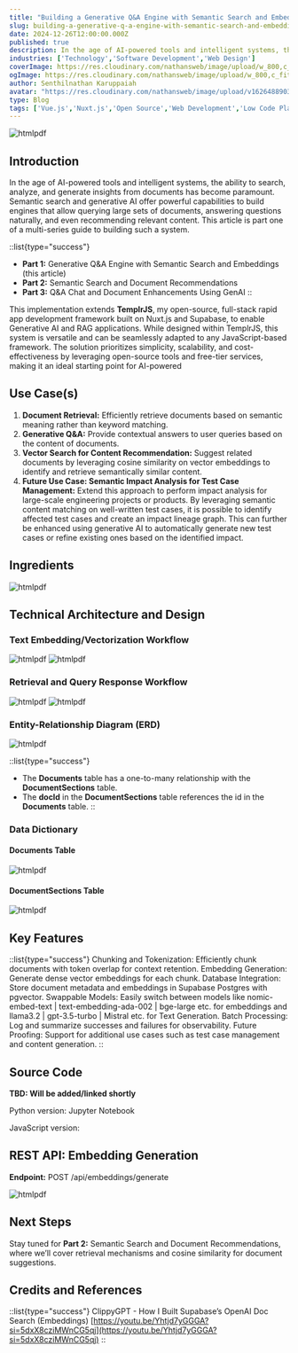 ```yaml
---
title: "Building a Generative Q&A Engine with Semantic Search and Embeddings"
slug: building-a-generative-q-a-engine-with-semantic-search-and-embeddings
date: 2024-12-26T12:00:00.000Z
published: true
description: In the age of AI-powered tools and intelligent systems, the ability to search, analyze, and generate insights from documents has become paramount.
industries: ['Technology','Software Development','Web Design']
coverImage: https://res.cloudinary.com/nathansweb/image/upload/w_800,c_fit,l_text:Arial_60_bold:Building%20a%20Generative%20Q&A%20Engine%20with%20Semantic%20Search%20and%20Embeddings,g_north_east,x_30,y_40/v1711924071/senthilsweb-scl-card-template_cyxogj.webp
ogImage: https://res.cloudinary.com/nathansweb/image/upload/w_800,c_fit,l_text:Arial_60_bold:Building%20a%20Generative%20Q&A%20Engine%20with%20Semantic%20Search%20and%20Embeddings,g_north_east,x_30,y_40/v1711924071/senthilsweb-scl-card-template_cyxogj.webp
author: Senthilnathan Karuppaiah
avatar: "https://res.cloudinary.com/nathansweb/image/upload/v1626488903/profile/Senthil-profile-picture-01_al07i5.jpg"
type: Blog
tags: ['Vue.js','Nuxt.js','Open Source','Web Development','Low Code Platform']
---
```



![htmlpdf](/i/blog/building-a-generative-q&a.png)

## Introduction
In the age of AI-powered tools and intelligent systems, the ability to search, analyze, and generate insights from documents has become paramount. Semantic search and generative AI offer powerful capabilities to build engines that allow querying large sets of documents, answering questions naturally, and even recommending relevant content. This article is part one of a multi-series guide to building such a system.

::list{type="success"}
- **Part 1:** Generative Q&A Engine with Semantic Search and Embeddings (this article)
- **Part 2:** Semantic Search and Document Recommendations
- **Part 3:** Q&A Chat and Document Enhancements Using GenAI
::

This implementation extends **TemplrJS**, my open-source, full-stack rapid app development framework built on Nuxt.js and Supabase, to enable Generative AI and RAG applications. While designed within TemplrJS, this system is versatile and can be seamlessly adapted to any JavaScript-based framework. The solution prioritizes simplicity, scalability, and cost-effectiveness by leveraging open-source tools and free-tier services, making it an ideal starting point for AI-powered

## Use Case(s)

1. **Document Retrieval:** Efficiently retrieve documents based on semantic meaning rather than keyword matching.
2. **Generative Q&A:** Provide contextual answers to user queries based on the content of documents.
3. **Vector Search for Content Recommendation:** Suggest related documents by leveraging cosine similarity on vector embeddings to identify and retrieve semantically similar content.
4. **Future Use Case: Semantic Impact Analysis for Test Case Management:** Extend this approach to perform impact analysis for large-scale engineering projects or products. By leveraging semantic content matching on well-written test cases, it is possible to identify affected test cases and create an impact lineage graph. This can further be enhanced using generative AI to automatically generate new test cases or refine existing ones based on the identified impact.

## Ingredients
![htmlpdf](/i/blog/building-a-generative-q&a_1.png)

## Technical Architecture and Design
### Text Embedding/Vectorization Workflow
![htmlpdf](/i/blog/building-a-generative-q&a_2.png)
![htmlpdf](/i/blog/building-a-generative-q&a_3.png)

### Retrieval and Query Response Workflow
![htmlpdf](/i/blog/building-a-generative-q&a_4.png)
![htmlpdf](/i/blog/building-a-generative-q&a_5.png)

### Entity-Relationship Diagram (ERD)
![htmlpdf](/i/blog/building-a-generative-q&a_6.png)

::list{type="success"}
- The **Documents** table has a one-to-many relationship with the **DocumentSections** table.
- The **docId** in the **DocumentSections** table references the id in the **Documents** table.
::

### Data Dictionary
#### Documents Table
![htmlpdf](/i/blog/building-a-generative-q&a_7.png)

#### DocumentSections Table
![htmlpdf](/i/blog/building-a-generative-q&a_8.png)


## Key Features
::list{type="success"}
Chunking and Tokenization: Efficiently chunk documents with token overlap for context retention.
Embedding Generation: Generate dense vector embeddings for each chunk.
Database Integration: Store document metadata and embeddings in Supabase Postgres with pgvector.
Swappable Models: Easily switch between models like nomic-embed-text | text-embedding-ada-002 | bge-large etc.  for embeddings and llama3.2 | gpt-3.5-turbo | Mistral etc. for Text Generation.
Batch Processing: Log and summarize successes and failures for observability.
Future Proofing: Support for additional use cases such as test case management and content generation.
::

## Source Code
**TBD: Will be added/linked shortly**

Python version: Jupyter Notebook

JavaScript version: 

## REST API: Embedding Generation
**Endpoint:** POST /api/embeddings/generate

![htmlpdf](/i/blog/building-a-generative-q&a_9.png)

## Next Steps
Stay tuned for **Part 2:** Semantic Search and Document Recommendations, where we’ll cover retrieval mechanisms and cosine similarity for document suggestions.

## Credits and References
::list{type="success"}
ClippyGPT - How I Built Supabase’s OpenAI Doc Search (Embeddings) [https://youtu.be/Yhtjd7yGGGA?si=5dxX8cziMWnCG5qj](https://youtu.be/Yhtjd7yGGGA?si=5dxX8cziMWnCG5qj)
::



